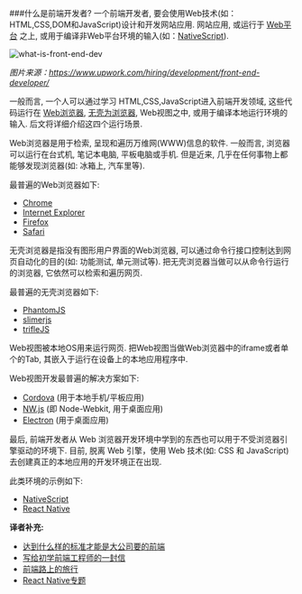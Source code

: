 ###什么是前端开发者?
一个前端开发者, 要会使用Web技术(如：HTML,CSS,DOM和JavaScript)设计和开发网站应用. 网站应用,    或运行于 [Web平台](https://en.wikipedia.org/wiki/Open_Web_Platform) 之上, 或用于编译非Web平台环境的输入(如：[NativeScript](https://www.nativescript.org/)).


![what-is-front-end-dev](https://raw.githubusercontent.com/dwqs/fedHandlebook/master/images/what-is-front-end-dev.png)

<cite>图片来源：https://www.upwork.com/hiring/development/front-end-developer/</cite>

一般而言, 一个人可以通过学习 HTML,CSS,JavaScript进入前端开发领域, 这些代码运行在 [Web浏览器](https://en.wikipedia.org/wiki/Web_browser), [无壳为浏览器](https://en.wikipedia.org/wiki/Headless_browser), Web视图之中, 或用于编译本地运行环境的输入. 后文将详细介绍这四个运行场景.

Web浏览器是用于检索, 呈现和遍历万维网(WWW)信息的软件. 一般而言, 浏览器可以运行在台式机, 笔记本电脑, 平板电脑或手机. 但是近来, 几乎在任何事物上都能够发现浏览器(如: 冰箱上, 汽车里等).

最普遍的Web浏览器如下:

* [Chrome](http://www.google.com/chrome/)
* [Internet Explorer](http://dev.modern.ie/)
* [Firefox](https://www.mozilla.org/firefox/)
* [Safari](http://www.apple.com/safari/)

无壳浏览器是指没有图形用户界面的Web浏览器, 可以通过命令行接口控制达到网页自动化的目的(如: 功能测试, 单元测试等). 把无壳浏览器当做可以从命令行运行的浏览器, 它依然可以检索和遍历网页.

最普遍的无壳浏览器如下:

* [PhantomJS](http://phantomjs.org/)
* [slimerjs](http://slimerjs.org/)
* [trifleJS](http://triflejs.org/)

Web视图被本地OS用来运行网页. 把Web视图当做Web浏览器中的iframe或者单个的Tab, 其嵌入于运行在设备上的本地应用程序中.

Web视图开发最普遍的解决方案如下:

* [Cordova](https://cordova.apache.org/) (用于本地手机/平板应用)
* [NW.js](https://github.com/nwjs/nw.js) (即 Node-Webkit, 用于桌面应用)
* [Electron](http://electron.atom.io/) (用于桌面应用) 

最后, 前端开发者从 Web 浏览器开发环境中学到的东西也可以用于不受浏览器引擎驱动的环境下. 目前, 脱离 Web 引擎，使用 Web 技术(如: CSS 和 JavaScript)去创建真正的本地应用的开发环境正在出现.

此类环境的示例如下:

* [NativeScript](https://www.nativescript.org/)
* [React Native](https://facebook.github.io/react-native/)


**译者补充:**

* [达到什么样的标准才能是大公司要的前端](http://qianduanfan.com/index.php/topic/show/217)
* [写给初学前端工程师的一封信](http://www.w3ctech.com/topic/983)
* [前端路上的旅行](http://www.w3cplus.com/front-end-trip-on-road.html)
* [React Native专题](http://www.jianshu.com/p/96febc4fec45)
